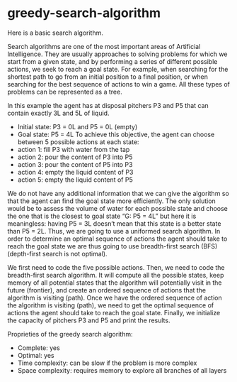 # greedy-search-algorithm
Here is a basic search algorithm.

Search algorithms are one of the most important areas of Artificial Intelligence. They are usually approaches to solving problems for which we start from a given state, and by performing a series of different possible actions, we seek to reach a goal state. For example, when searching for the shortest path to go from an initial position to a final position, or when searching for the best sequence of actions to win a game. All these types of problems can be represented as a tree.

In this example the agent has at disposal pitchers P3 and P5 that can contain exactly 3L and 5L of liquid.
-	Initial state: P3 = 0L and P5 = 0L (empty)
-	Goal state: P5 = 4L
To achieve this objective, the agent can choose between 5 possible actions at each state:
-	action 1: fill P3 with water from the tap
-	action 2: pour the content of P3 into P5
-	action 3: pour the content of P5 into P3
-	action 4: empty the liquid content of P3
-	action 5: empty the liquid content of P5

We do not have any additional information that we can give the algorithm so that the agent can find the goal state more efficiently. The only solution would be to assess the volume of water for each possible state and choose the one that is the closest to goal state “G: P5 = 4L” but here it is meaningless: having P5 = 3L doesn’t mean that this state is a better state than P5 = 2L.
Thus, we are going to use a uniformed search algorithm. In order to determine an optimal sequence of actions the agent should take to reach the goal state we are thus going to use breadth-first search (BFS) (depth-first search is not optimal).

We first need to code the five possible actions.
Then, we need to code the breadth-first search algorithm. It will compute all the possible states, keep memory of all potential states that the algorithm will potentially visit in the future (frontier), and create an ordered sequence of actions that the algorithm is visiting (path).
Once we have the ordered sequence of action the algorithm is visiting (path), we need to get the optimal sequence of actions the agent should take to reach the goal state.
Finally, we initialize the capacity of pitchers P3 and P5 and print the results.

Proprieties of the greedy search algorithm:
- Complete: yes
- Optimal: yes
- Time complexity: can be slow if the problem is more complex
- Space complexity: requires memory to explore all branches of all layers
